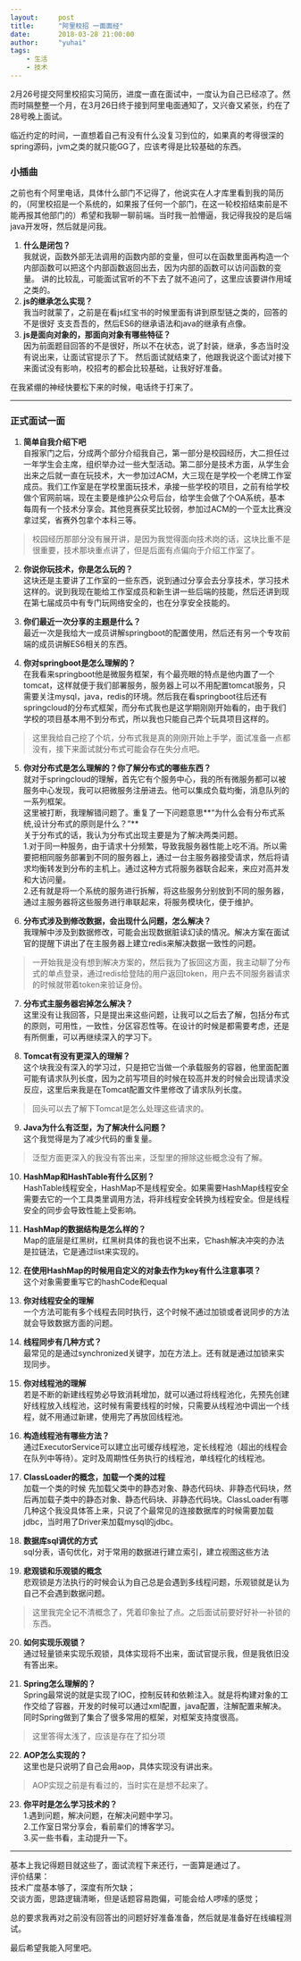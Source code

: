 ```yaml
---
layout:     post
title:      "阿里校招 一面面经"
date:       2018-03-28 21:00:00
author:     "yuhai"
tags:
    - 生活
    - 技术
---
```

2月26号提交阿里校招实习简历，进度一直在面试中，一度认为自己已经凉了。然而时隔整整一个月，在3月26日终于接到阿里电面通知了，又兴奋又紧张，约在了28号晚上面试。

临近约定的时间，一直想着自己有没有什么没复习到位的，如果真的考得很深的spring源码，jvm之类的就只能GG了，应该考得是比较基础的东西。
### 小插曲 
之前也有个阿里电话，具体什么部门不记得了，他说实在人才库里看到我的简历的，（阿里校招是一个系统的，如果报了任何一个部门，在这一轮校招结束前是不能再报其他部门的）希望和我聊一聊前端。当时我一脸懵逼，我记得我投的是后端java开发呀，然后就是问我。  
1. **什么是闭包？**  
我就说，函数外部无法调用的函数内部的变量，但可以在函数里面再构造一个内部函数可以把这个内部函数返回出去，因为内部的函数可以访问函数的变量。
讲的比较乱，可能面试官听的不下去了就不追问了，这里应该要讲作用域之类的。  
2. **js的继承怎么实现？**  
我当时就蒙了，之前是在看js红宝书的时候里面有讲到原型链之类的，回答的不是很好 支支吾吾的，然后ES6的继承语法和java的继承有点像。  
3. **js是面向对象的，那面向对象有哪些特征？**  
因为前面题目回答的不是很好，所以不在状态，说了封装，继承，多态当时没有说出来，让面试官提示了下。
然后面试就结束了，他跟我说这个面试对接下来面试没有影响，校招考的都会比较基础，让我好好准备。  

在我紧绷的神经快要松下来的时候，电话终于打来了。

---


### 正式面试一面
1. **简单自我介绍下吧**  
自报家门之后，分成两个部分介绍我自己，第一部分是校园经历，大二担任过一年学生会主席，组织举办过一些大型活动。第二部分是技术方面，从学生会出来之后就一直在玩技术，大一参加过ACM，大三现在是学校一个老牌工作室成员。我们工作室是在学校里面玩技术，承接一些学校的项目，之前有给学校做个官网前端，现在主要是维护公众号后台，给学生会做了个OA系统，基本每周有一个技术分享会。其他竞赛获奖比较弱，参加过ACM的一个亚太比赛没拿过奖，省赛外包拿个本科三等。
> 校园经历那部分没有展开讲，是因为我觉得面向技术岗的话，这块比重不是很重要，技术那块重点讲了，但是后面有点偏向于介绍工作室了。

2. **你说你玩技术，你是怎么玩的？**  
这块还是主要讲了工作室的一些东西，说到通过分享会去分享技术，学习技术这样的。说到我现在能给工作室成员和新生讲一些后端的技能，然后还讲到现在第七届成员中有专门玩网络安全的，也在分享安全技能的。

3. **你们最近一次分享的主题是什么？**  
最近一次是我给大一成员讲解springboot的配置使用，然后还有另一个专攻前端的成员讲解ES6相关的东西。

4. **你对springboot是怎么理解的？**  
在我看来springboot他是微服务框架，有个最亮眼的特点是他内置了一个tomcat，这样就便于我们部署服务，服务器上可以不用配置tomcat服务，只需要关注mysql，java，redis的环境。然后我在看springboot往后还有springcloud的分布式框架，而分布式我也是这学期刚刚开始看的，由于我们学校的项目基本用不到分布式，所以我也只能自己弄个玩具项目这样的。
> 这里我给自己挖了个坑，分布式我是真的刚刚开始上手学，面试准备一点都没有，接下来面试就分布式可能会存在失分点吧。

5. **你对分布式是怎么理解的？你了解分布式的哪些东西？**  
就对于springcloud的理解，首先它有个服务中心，我的所有微服务都可以被服务中心发现，我可以把微服务注册进去。他可以集成负载均衡，消息队列的一系列框架。  
这里被打断，我理解错问题了。重复了一下问题意思**“为什么会有分布式系统,设计分布式的原则是什么？”**  
关于分布式的话，我认为分布式出现主要是为了解决两类问题。  
1.对于同一种服务，由于请求十分频繁，导致我服务器性能上吃不消。所以需要把相同服务部署到不同的服务器上，通过一台主服务器接受请求，然后将请求均衡转发到分布的主机上。通过这种方式将服务器联合起来，来应对高并发和大访问量。  
2.还有就是将一个系统的服务进行拆解，将这些服务分别放到不同的服务器，通过主服务器将这些服务进行串联起来，将服务模块化，便于维护。

6. **分布式涉及到修改数据，会出现什么问题，怎么解决？**  
我理解中涉及到数据修改，可能会出现数据脏读幻读的情况。解决方案在面试官的提醒下讲出了在主服务器上建立redis来解决数据一致性的问题。
> 一开始我是没有想到解决方案的，然后我为了扳回这方面，我主动聊了分布式的单点登录，通过redis给登陆的用户返回token，用户去不同服务器请求的时候就带着token来验证身份。

7. **分布式主服务器宕掉怎么解决？**  
这里没有让我回答，只是提出来这些问题，让我可以之后去了解，包括分布式的原则，可用性，一致性，分区容忍性等。在设计的时候是都需要考虑，还是有所侧重，可以再继续深入的学习下。

8. **Tomcat有没有更深入的理解？**  
这个块我没有深入的学习过，只是把它当做一个承载服务的容器，他里面配置可能有请求队列长度，因为之前写项目的时候在较高并发的时候会出现请求没反应，这里后来我是在Tomcat配置文件里修改了请求队列长度。
> 回头可以去了解下Tomcat是怎么处理这些请求的。

9. **Java为什么有泛型，为了解决什么问题？**  
这个我觉得是为了减少代码的重复量。
> 泛型方面更深入的我没有答出来，泛型里的擦除这些概念没有了解。

10. **HashMap和HashTable有什么区别？**  
HashTable线程安全，HashMap不是线程安全。如果需要HashMap线程安全需要去它的一个工具类里调用方法，将非线程安全转换为线程安全。但是线程安全的同步会导致性能上受影响。

11. **HashMap的数据结构是怎么样的？**  
Map的底层是红黑树，红黑树具体的我也说不出来，它hash解决冲突的办法是拉链法，它是通过list来实现的。

12. **在使用HashMap的时候用自定义的对象去作为key有什么注意事项？**  
这个对象需要重写它的hashCode和equal

13. **你对线程安全的理解**  
一个方法可能有多个线程去同时执行，这个时候不通过加锁或者说同步的方法就会导致数据方面的问题。

14. **线程同步有几种方式？**  
最常见的是通过synchronized关键字，加在方法上。还有就是通过加锁来实现同步。

15. **你对线程池的理解**  
若是不断的新建线程势必导致消耗增加，就可以通过将线程池化，先预先创建好线程放入线程池，这时候有需要线程的时候，只需要从线程池中调出一个线程，就不用通过新建，使用完了再放回线程池。

16. **构造线程池有哪些方法？**  
通过ExecutorService可以建立出可缓存线程池，定长线程池（超出的线程会在队列中等待）。定时及周期性任务执行的线程池，单线程化的线程池。

17. **ClassLoader的概念，加载一个类的过程**  
加载一个类的时候 先加载父类中的静态对象、静态代码块、非静态代码块，然后再加载子类中的静态对象、静态代码块、非静态代码块。ClassLoader有哪几种这个我没具体答上来，只说了个最常见的连接数据库的时候需要加载jdbc，当时用了Driver来加载mysql的jdbc。

18. **数据库sql调优的方式**  
sql分表，语句优化，对于常用的数据进行建立索引，建立视图这些方法

19. **悲观锁和乐观锁的概念**  
悲观锁是方法执行的时候会认为自己总是会遇到多线程问题，乐观锁就是认为自己不会遇到数据问题。
> 这里我完全记不清概念了，凭着印象扯了点。之后面试前要好好补一补锁的东西。

20. **如何实现乐观锁？**  
通过轻量锁来实现乐观锁，具体实现将不出来，面试官提示我，但是我依旧没有答出来。

21. **Spring怎么理解的？**  
Spring最常说的就是实现了IOC，控制反转和依赖注入。就是将构建对象的工作交给了容器，开发的时候可以通过xml配置，java配置，注解配置来解决。同时Spring做到了集合了很多常用的框架，对框架支持度很高。
> 这里答得太浅了，应该是存在了扣分项

22. **AOP怎么实现的？**  
这里也是只说明了自己会用aop，具体实现没有讲出来。
> AOP实现之前是有看过的，当时实在是想不起来了。

23. **你平时是怎么学习技术的？**  
1.遇到问题，解决问题，在解决问题中学习。  
2.工作室日常分享会，看前辈们的博客学习。  
3.买一些书看，主动提升一下。

---

基本上我记得题目就这些了，面试流程下来还行，一面算是通过了。  
评价结果：  
技术广度基本够了，深度有所欠缺；  
交谈方面，思路逻辑清晰，但是话题容易跑偏，可能会给人啰嗦的感觉；  

总的要求我再对之前没有回答出的问题好好准备准备，然后就是准备好在线编程测试。  

最后希望我能入阿里吧。